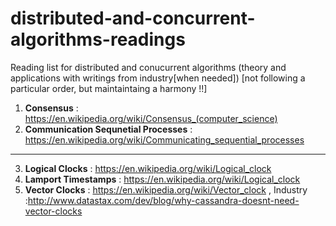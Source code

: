 # distributed-and-concurrent-algorithms-readings
Reading list for distributed and conucurrent algorithms (theory and applications with writings from industry[when needed]) [not following a particular order, but maintaintaing a harmony !!]

1. **Consensus** : https://en.wikipedia.org/wiki/Consensus_(computer_science) 
2. **Communication Sequnetial Processes** : https://en.wikipedia.org/wiki/Communicating_sequential_processes
----------------------------------
3. **Logical Clocks** : https://en.wikipedia.org/wiki/Logical_clock
4. **Lamport Timestamps** : https://en.wikipedia.org/wiki/Logical_clock
5. **Vector Clocks** : https://en.wikipedia.org/wiki/Vector_clock  , Industry :http://www.datastax.com/dev/blog/why-cassandra-doesnt-need-vector-clocks
